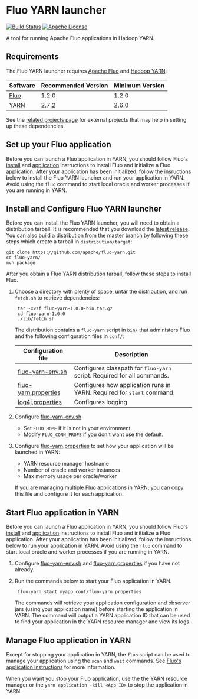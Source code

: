 <!--
Licensed to the Apache Software Foundation (ASF) under one or more
contributor license agreements.  See the NOTICE file distributed with
this work for additional information regarding copyright ownership.
The ASF licenses this file to You under the Apache License, Version 2.0
(the "License"); you may not use this file except in compliance with
the License.  You may obtain a copy of the License at

    http://www.apache.org/licenses/LICENSE-2.0

Unless required by applicable law or agreed to in writing, software
distributed under the License is distributed on an "AS IS" BASIS,
WITHOUT WARRANTIES OR CONDITIONS OF ANY KIND, either express or implied.
See the License for the specific language governing permissions and
limitations under the License.
-->

# Fluo YARN launcher

[![Build Status][ti]][tl] [![Apache License][li]][ll]

A tool for running Apache Fluo applications in Hadoop YARN.

## Requirements

The Fluo YARN launcher requires [Apache Fluo][Fluo] and [Hadoop YARN][YARN]:

| Software    | Recommended Version | Minimum Version |
|-------------|---------------------|-----------------|
| [Fluo]      | 1.2.0               | 1.2.0           |
| [YARN]      | 2.7.2               | 2.6.0           |

See the [related projects page][related] for external projects that may help in setting up these dependencies.

## Set up your Fluo application

Before you can launch a Fluo application in YARN, you should follow Fluo's [install] and [application] instructions
to install Fluo and initialize a Fluo application. After your application has been initialized, follow
the insructions below to install the Fluo YARN launcher and run your application in YARN. Avoid using the
`fluo` command to start local oracle and worker processes if you are running in YARN.

## Install and Configure Fluo YARN launcher

Before you can install the Fluo YARN launcher, you will need to obtain a distribution tarball. It is
recommended that you download the [latest release][release]. You can also build a distribution from the
master branch by following these steps which create a tarball in `distribution/target`:

    git clone https://github.com/apache/fluo-yarn.git
    cd fluo-yarn/
    mvn package

After you obtain a Fluo YARN distribution tarball, follow these steps to install Fluo.

1. Choose a directory with plenty of space, untar the distribution, and run `fetch.sh` to retrieve dependencies:

        tar -xvzf fluo-yarn-1.0.0-bin.tar.gz
        cd fluo-yarn-1.0.0
        ./lib/fetch.sh

    The distribution contains a `fluo-yarn` script in `bin/` that administers Fluo and the
    following configuration files in `conf/`:

    | Configuration file          | Description                                                             |
    |-----------------------------|-------------------------------------------------------------------------|
    | [fluo-yarn-env.sh]          | Configures classpath for `fluo-yarn` script. Required for all commands. |
    | [fluo-yarn.properties]      | Configures how application runs in YARN.  Required for `start` command. |
    | [log4j.properties]          | Configures logging                                                      |

2. Configure [fluo-yarn-env.sh]

    * Set `FLUO_HOME` if it is not in your environment
    * Modify `FLUO_CONN_PROPS` if you don't want use the default.

3. Configure [fluo-yarn.properties] to set how your application will be launched in YARN:

    * YARN resource manager hostname
    * Number of oracle and worker instances
    * Max memory usage per oracle/worker

   If you are managing multiple Fluo applications in YARN, you can copy this file and configure it for
   each application.

## Start Fluo application in YARN

Before you can launch a Fluo application in YARN, you should follow Fluo's [install] and [application] instructions
to install Fluo and initialize a Fluo application. After your application has been initialized, follow
the insructions below to run your application in YARN. Avoid using the `fluo` command to start local oracle and worker
processes if you are running in YARN.

1. Configure [fluo-yarn-env.sh] and [fluo-yarn.properties] if you have not already.

2. Run the commands below to start your Fluo application in YARN.

        fluo-yarn start myapp conf/fluo-yarn.properties

   The commands will retrieve your application configuration and observer jars (using your application name) before
   starting the application in YARN. The command will output a YARN application ID that can be used to find your
   application in the YARN resource manager and view its logs.

## Manage Fluo application in YARN

Except for stopping your application in YARN, the `fluo` script can be used to manage your application using the
`scan` and `wait` commands.  See [Fluo's application instructions][application] for more information.

When you want you stop your Fluo application, use the the YARN resource manager or the 
`yarn application -kill <App ID>` to stop the application in YARN.

[Fluo]: https://fluo.apache.org/
[YARN]: http://hadoop.apache.org/
[related]: https://fluo.apache.org/related-projects/
[related]: https://fluo.apache.org/related-projects/
[install]: https://github.com/apache/fluo/blob/master/docs/install.md
[application]: https://github.com/apache/fluo/blob/master/docs/applications.md
[release]: https://fluo.apache.org/download/
[fluo-yarn-env.sh]: distribution/conf/fluo-yarn-env.sh
[fluo-yarn.properties]: distribution/conf/fluo-yarn.properties
[log4j.properties]: distribution/conf/log4j.properties
[ti]: https://travis-ci.org/apache/fluo-yarn.svg?branch=master
[tl]: https://travis-ci.org/apache/fluo-yarn
[li]: http://img.shields.io/badge/license-ASL-blue.svg
[ll]: https://github.com/apache/fluo-yarn/blob/master/LICENSE
